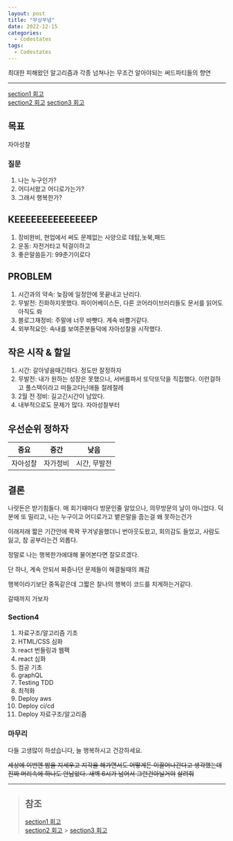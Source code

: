 ```yaml
---
layout: post
title: "무상무념"
date: 2022-12-15
categories:
  - Codestates
tags:
  - Codestates
---
```


최대한 피해왔던 알고리즘과 각종 넘쳐나는 무조건 알아야되는 써드파티들의 향연

---

[section1 회고](https://kimtank.github.io/codestates/2022/09/19/a-cs-section1.html)  
[section2 회고](https://kimtank.github.io/codestates/2022/10/19/section2-fin.html)
[section3 회고](https://kimtank.github.io/codestates/2022/11/16/section3-fin.html)

## 목표

자아성찰

### 질문

1. 나는 누구인가?
2. 어디서왔고 어디로가는가?
3. 그래서 행복한가?

## KEEEEEEEEEEEEEEP

1. 장비완비, 현업에서 써도 문제없는 사양으로 데탑,놋북,패드
2. 운동: 자전거타고 턱걸이하고
3. 좋은말씀듣기: 99춘기이로다

## PROBLEM

1. 시간과의 약속: 늦잠에 일정안에 못끝내고 난리다.
2. 무발전: 진화하지못했다. 파이어베이스든, 다른 코어라이브러리들도 문서를 읽어도 아직도 롸
3. 블로그재정비: 주말에 너무 바빳다. 계속 바쁠거같다.
4. 외부적요인: 속내를 보여준분들덕에 자아성찰을 시작했다.

## 작은 시작 & 할일

1. 시간: 갈아넣을때긴하다. 정도만 잘정하자
2. 무발전: 내가 원하는 성장은 못했으나, 서버를파서 또닥또닥을 직접했다. 이런걸하고 풀스택이라고 떠들고다닌애들 절레절레
3. 2월 전 정비: 길고긴시간이 남았다.
4. 내부적으로도 문제가 많다. 자아성찰부터

## 우선순위 정하자

| 중요     | 중간     | 낮음         |
| -------- | -------- | ------------ |
| 자아성찰 | 자가정비 | 시간, 무발전 |

## 결론

나랏돈은 받기힘들다. 매 회기때마다 방문인줄 알았으나, 의무방문의 날이 아니었다. 덕분에 또 밀리고, 나는 누구이고 어디로가고 뱉은말을 줍는걸 왜 못하는건가

이래저래 짧은 기간안에 꽉꽉 꾸겨넣을했더니 번아웃도왔고, 회의감도 들었고, 사람도 잃고, 참 공부라는건 외롭다.

정말로 나는 행복한가에대해 물어본다면 잘모르겠다.

단 하나, 계속 안되서 짜증나던 문제들이 해결될때의 쾌감

행복이라기보단 중독같은데 그짧은 찰나의 행복이 코드를 치게하는거같다.

갈때까지 가보자

### Section4

1. 자료구조/알고리즘 기초
2. HTML/CSS 심화
3. react 번들링과 웹팩
4. react 심화
5. 컴공 기초
6. graphQL
7. Testing TDD
8. 최적화
9. Deploy aws
10. Deploy ci/cd
11. Deploy 자료구조/알고리즘

### 마무리

다들 고생많이 하셨습니다, 늘 행복하시고 건강하세요.

~~세상에 이번엔 밤을 지세우고 지각을 해가면서도 어떻게든 이끌어나간다고 생각했는데 진짜 머리속에 하나도 안남았다. 새벽 6시가 넘어서 그런건아닐거야~~
~~살려줘~~

---

> ## 참조
>
> [section1 회고](https://kimtank.github.io/codestates/2022/09/19/a-cs-section1.html)  
> [section2 회고](https://kimtank.github.io/codestates/2022/10/19/section2-fin.html) > [section3 회고](https://kimtank.github.io/codestates/2022/11/16/section3-fin.html)
